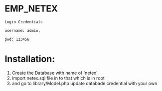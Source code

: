 # EMP_NETEX
```
Login Credentials
````
``` 
username: admin,
````
`````
pwd: 123456
`````````

# Installation:

1. Create the Database with name of 'netex'
2. Import netex.sql file in to that which is in root 
3. and go to library/Model.php update databade credential with your own




